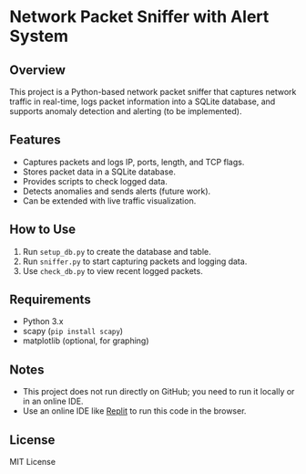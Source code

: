 # Network Packet Sniffer with Alert System

## Overview
This project is a Python-based network packet sniffer that captures network traffic in real-time, logs packet information into a SQLite database, and supports anomaly detection and alerting (to be implemented). 

## Features
- Captures packets and logs IP, ports, length, and TCP flags.
- Stores packet data in a SQLite database.
- Provides scripts to check logged data.
- Detects anomalies and sends alerts (future work).
- Can be extended with live traffic visualization.

## How to Use
1. Run `setup_db.py` to create the database and table.
2. Run `sniffer.py` to start capturing packets and logging data.
3. Use `check_db.py` to view recent logged packets.

## Requirements
- Python 3.x
- scapy (`pip install scapy`)
- matplotlib (optional, for graphing)

## Notes
- This project does not run directly on GitHub; you need to run it locally or in an online IDE.
- Use an online IDE like [Replit](https://replit.com/) to run this code in the browser.

## License
MIT License

